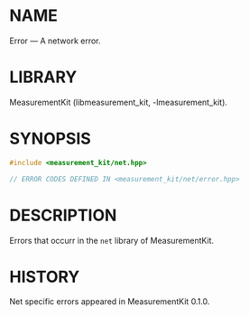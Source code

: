 # NAME
Error &mdash; A network error.

# LIBRARY
MeasurementKit (libmeasurement_kit, -lmeasurement_kit).

# SYNOPSIS
```C++
#include <measurement_kit/net.hpp>

// ERROR CODES DEFINED IN <measurement_kit/net/error.hpp>
```

# DESCRIPTION

Errors that occurr in the `net` library of MeasurementKit.

# HISTORY

Net specific errors appeared in MeasurementKit 0.1.0.
